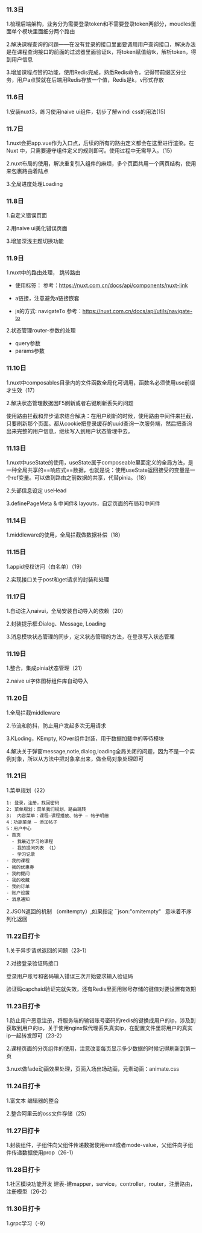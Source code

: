 ### 11.3日

1.梳理后端架构，业务分为需要登录token和不需要登录token两部分，moudles里面单个模块里面细分两个路由

2.解决课程查询的问题——在没有登录的接口里面要调用用户查询接口，解决办法是在课程查询接口的前面的过滤器里面验证tk，将token赋值给tk，解析token，得到用户信息

3.增加课程点赞的功能，使用Redis完成，熟悉Redis命令，记得带前缀区分业务，用户a点赞就在后端用Redis存放一个值，Redis是k，v形式存放

### 11.6日
1.安装nuxt3，练习使用naive ui组件，初步了解windi css的用法(15)

### 11.7日

1.nuxt会把app.vue作为入口点，后续的所有的路由定义都会在这里进行渲染。在 Nuxt 中，只需要遵守组件定义的规则即可。使用过程中无需导入。（15）

2.nuxt布局的使用，解决重复引入组件的麻烦，多个页面共用一个网页结构，使用 <NuxtLayout>来包裹路由着陆点 <NuxtPage/>

3.全局进度处理Loading

### 11.8日

1.自定义错误页面

2.用naive ui美化错误页面

3.增加深浅主题切换功能

### 11.9日

1.nuxt中的路由处理， 跳转路由

- 使用标签：<NuxtLink>  参考：https://nuxt.com.cn/docs/api/components/nuxt-link

- a链接，注意避免a链接嵌套

- js的方式:  navigateTo   参考：https://nuxt.com.cn/docs/api/utils/navigate-to

  

2.状态管理router-参数的处理 

- query参数
- params参数

### 11.10日

1.nuxt中composables目录内的文件函数全局化可调用，函数名必须使用use前缀才生效（17）

2.解决状态管理数据因F5刷新或者右键刷新丢失的问题

使用路由拦截和异步请求结合解决：在用户刷新的时候，使用路由中间件来拦截，只要刷新那个页面。都从cookie把登录缓存的uuid查询一次服务端，然后把查询出来完整的用户信息，继续写入到用户状态管理中去。

### 11.13日

1.nuxt中useState的使用，useState属于composeable里面定义的全局方法，是一种全局共享的==响应式==数据，也就是说：使用useState返回接受的变量是一个ref变量。可以做到路由之前数据的共享，代替pinia。（18）

2.头部信息设定 useHead

3.definePageMeta & 中间件& layouts，自定页面的布局和中间件

### 11.14日

1.middleware的使用，全局拦截做数据补偿（18）

### 11.15日

1.appid授权访问（白名单）（19）

2.实现接口关于post和get请求的封装和处理

### 11.17日

1.自动注入naivui，全局安装自动导入的依赖（20）

2.封装提示框:Dialog、Message, Loading

3.消息模块状态管理的同步，定义状态管理的方法，在登录写入状态管理

### 11.19日

1.整合，集成pinia状态管理（21）

2.naive ui字体图标组件库自动导入

### 11.20日

1.全局拦截middleware

2.节流和防抖，防止用户发起多次无用请求

3.KLoding，KEmpty, KOver组件封装，用于数据加载中的等待模块

4.解决关于弹窗message,notie,dialog,loading全局关闭的问题，因为不是一个实例对象，所以从方法中把对象拿出来，做全局对象处理即可

### 11.21日

1.菜单规划（22）

```
1: 登录，注册，找回密码
2: 菜单规划：菜单我们规划，路由跳转
3:  内容菜单：课程–课程播放、帖子 — 帖子明细
4：功能菜单 — 添加帖子 
5：用户中心 
- 首页
  - 我最近学习的课程
  - 我的提问列表 （1）
  - 学习记录
- 我的课程
- 我的优惠券
- 我的提问
- 我的收藏
- 我的订单
- 账户设置
- 消息通知
```

2.JSON返回的机制 （omitempty）,如果指定 ``json:"omitempty"` ` 意味着不序列化返回

 ### 11.22日打卡

1.关于异步请求返回的问题（23-1）

2.对接登录验证码接口

 登录用户账号和密码输入错误三次开始要求输入验证码

验证码capchaid验证完就失效，还有Redis里面用账号存储的键值对要设置有效期

### 11.23日打卡

1.防止用户恶意注册，将服务端的输错账号密码的redis的键换成用户的ip，涉及到获取到用户的ip，关于使用nginx做代理丢失真实ip，在配置文件里将用户的真实ip一起转发即可（23-2）

2.课程页面的分页组件的使用，注意改变每页显示多少数据的时候记得刷新到第一页

3.nuxt做fade动画效果处理，页面入场出场动画，元素动画：animate.css

### 11.24日打卡

1.富文本 编辑器的整合

2.整合阿里云的oss文件存储（25）



###  11.27日打卡

1.封装组件，子组件向父组件传递数据使用emit或者mode-value，父组件向子组件传递数据使用prop（26-1）

### 11.28日打卡

1.社区模块功能开发 建表-建mapper，service，controller，router，注册路由，注册模型（26-2）

### 11.30日打卡

1.grpc学习（-9）